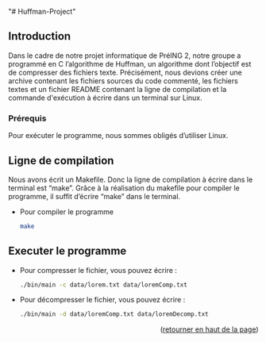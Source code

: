 "# Huffman-Project" 

<!-- INTRODUCTION -->

## Introduction

Dans le cadre de notre projet informatique de PréING 2, notre groupe a programmé en C l’algorithme de Huffman, un algorithme dont l’objectif est de compresser des fichiers texte. 
Précisément, nous devions créer une archive contenant les fichiers sources du code commenté, les fichiers textes et un fichier README contenant la ligne de compilation et la commande d'exécution à écrire dans un terminal sur Linux. 

### Prérequis

Pour exécuter le programme, nous sommes obligés d’utiliser Linux. 

<!-- LIGNE DE COMPILATION -->

## Ligne de compilation

Nous avons écrit un Makefile. Donc la ligne de compilation à écrire dans le terminal est “make”. Grâce à la réalisation du makefile pour compiler le programme, il suffit d’écrire “make” dans le terminal.

- Pour compiler le programme
  ```sh
  make
  ```
## Executer le programme

- Pour compresser le fichier, vous pouvez écrire : 
  ```sh
  ./bin/main -c data/lorem.txt data/loremComp.txt
  ```

- Pour décompresser le fichier, vous pouvez écrire :
  ```sh
  ./bin/main -d data/loremComp.txt data/loremDecomp.txt
  ```


<p align="right">(<a href="#top">retourner en haut de la page</a>)</p>




